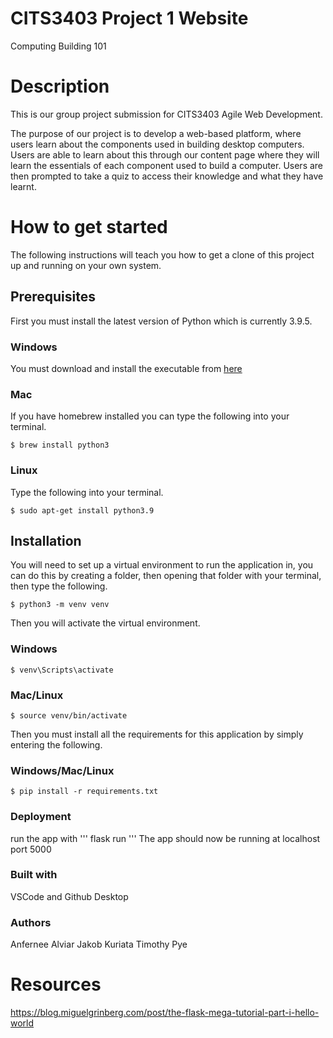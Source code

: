 # CITS3403 Project 1 Website
Computing Building 101

# Description 
This is our group project submission for CITS3403 Agile Web Development.

The purpose of our project is to develop a web-based platform, where users learn about the components used in building
desktop computers. Users are able to learn about this through our content page where they will learn the essentials of each component used
to build a computer. Users are then prompted to take a quiz to access their knowledge and what they have learnt.

# How to get started
The following instructions will teach you how to get a clone of this project up and running on your own system. 

## Prerequisites ##
First you must install the latest version of Python which is currently 3.9.5.

### Windows ###
You must download and install the executable from [here](https://www.python.org/downloads/)

### Mac ### 
If you have homebrew installed you can type the following into your terminal.
```
$ brew install python3
```
### Linux ###
Type the following into your terminal.
```
$ sudo apt-get install python3.9
```

## Installation ##

You will need to set up a virtual environment to run the application in, you can do this by creating a folder, then opening that folder with 
your terminal, then type the following.
```
$ python3 -m venv venv
```
Then you will activate the virtual environment.

### Windows ###
```
$ venv\Scripts\activate
```

### Mac/Linux ###
```
$ source venv/bin/activate
```
Then you must install all the requirements for this application by simply entering the following.
### Windows/Mac/Linux ###
```
$ pip install -r requirements.txt
```

### Deployment ###
run the app with 
'''
flask run
'''
The app should now be running at localhost port 5000

### Built with ###
VSCode and Github Desktop

### Authors ###
Anfernee Alviar
Jakob Kuriata
Timothy Pye

# Resources
https://blog.miguelgrinberg.com/post/the-flask-mega-tutorial-part-i-hello-world

